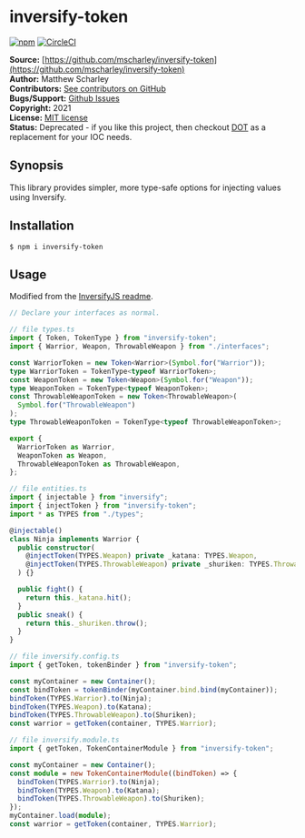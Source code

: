 # inversify-token

[![npm](https://img.shields.io/npm/v/inversify-token.svg)](https://www.npmjs.com/package/inversify-token)
[![CircleCI](https://img.shields.io/circleci/project/github/mscharley/inversify-token.svg)](https://circleci.com/gh/mscharley/inversify-token)

**Source:** [https://github.com/mscharley/inversify-token](https://github.com/mscharley/inversify-token)  
**Author:** Matthew Scharley  
**Contributors:** [See contributors on GitHub][gh-contrib]  
**Bugs/Support:** [Github Issues][gh-issues]  
**Copyright:** 2021  
**License:** [MIT license][license]  
**Status:** Deprecated - if you like this project, then checkout [DOT](https://github.com/mscharley/dot) as a replacement for your IOC needs.

## Synopsis

This library provides simpler, more type-safe options for injecting values using Inversify.

## Installation

    $ npm i inversify-token

## Usage

Modified from the [InversifyJS readme](inversify-readme).

```ts
// Declare your interfaces as normal.

// file types.ts
import { Token, TokenType } from "inversify-token";
import { Warrior, Weapon, ThrowableWeapon } from "./interfaces";

const WarriorToken = new Token<Warrior>(Symbol.for("Warrior"));
type WarriorToken = TokenType<typeof WarriorToken>;
const WeaponToken = new Token<Weapon>(Symbol.for("Weapon"));
type WeaponToken = TokenType<typeof WeaponToken>;
const ThrowableWeaponToken = new Token<ThrowableWeapon>(
  Symbol.for("ThrowableWeapon")
);
type ThrowableWeaponToken = TokenType<typeof ThrowableWeaponToken>;

export {
  WarriorToken as Warrior,
  WeaponToken as Weapon,
  ThrowableWeaponToken as ThrowableWeapon,
};

// file entities.ts
import { injectable } from "inversify";
import { injectToken } from "inversify-token";
import * as TYPES from "./types";

@injectable()
class Ninja implements Warrior {
  public constructor(
    @injectToken(TYPES.Weapon) private _katana: TYPES.Weapon,
    @injectToken(TYPES.ThrowableWeapon) private _shuriken: TYPES.ThrowableWeapon
  ) {}

  public fight() {
    return this._katana.hit();
  }
  public sneak() {
    return this._shuriken.throw();
  }
}

// file inversify.config.ts
import { getToken, tokenBinder } from "inversify-token";

const myContainer = new Container();
const bindToken = tokenBinder(myContainer.bind.bind(myContainer));
bindToken(TYPES.Warrior).to(Ninja);
bindToken(TYPES.Weapon).to(Katana);
bindToken(TYPES.ThrowableWeapon).to(Shuriken);
const warrior = getToken(container, TYPES.Warrior);

// file inversify.module.ts
import { getToken, TokenContainerModule } from "inversify-token";

const myContainer = new Container();
const module = new TokenContainerModule((bindToken) => {
  bindToken(TYPES.Warrior).to(Ninja);
  bindToken(TYPES.Weapon).to(Katana);
  bindToken(TYPES.ThrowableWeapon).to(Shuriken);
});
myContainer.load(module);
const warrior = getToken(container, TYPES.Warrior);
```

[gh-contrib]: https://github.com/mscharley/inversify-token/graphs/contributors
[gh-issues]: https://github.com/mscharley/inversify-token/issues
[license]: https://github.com/mscharley/inversify-token/blob/main/LICENSE
[inversify-readme]: https://github.com/inversify/InversifyJS#the-basics
